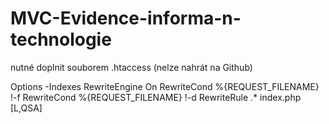 # MVC-Evidence-informa-n-technologie


nutné doplnit souborem .htaccess (nelze nahrát na Github)

Options -Indexes RewriteEngine On RewriteCond %{REQUEST_FILENAME} !-f RewriteCond %{REQUEST_FILENAME} !-d RewriteRule .* index.php [L,QSA]
